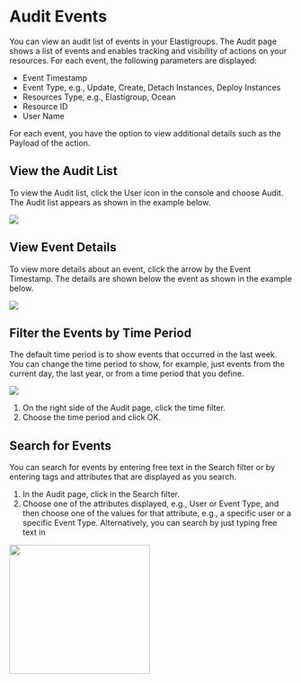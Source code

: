 # Audit Events

You can view an audit list of events in your Elastigroups. The Audit page shows a list of events and enables tracking and visibility of actions on your resources. For each event, the following parameters are displayed:

* Event Timestamp
* Event Type, e.g., Update, Create, Detach Instances, Deploy Instances
* Resources Type, e.g., Elastigroup, Ocean
* Resource ID
* User Name

For each event, you have the option to view additional details such as the Payload of the action.

## View the Audit List

To view the Audit list, click the User icon in the console and choose Audit. The Audit list appears as shown in the example below.

<img src="/administration/_media/audit-events-01.png" />

## View Event Details

To view more details about an event, click the arrow by the Event Timestamp. The details are shown below the event as shown in the example below.

<img src="/administration/_media/audit-events-02.png" />

## Filter the Events by Time Period

The default time period is to show events that occurred in the last week. You can change the time period to show, for example, just events from the current day, the last year, or from a time period that you define.

<img src="/administration/_media/audit-events-03.png" />

1. On the right side of the Audit page, click the time filter.
2. Choose the time period and click OK.

## Search for Events

You can search for events by entering free text in the Search filter or by entering tags and attributes that are displayed as you search.

1. In the Audit page, click in the Search filter.
2. Choose one of the attributes displayed, e.g., User or Event Type, and then choose one of the values for that attribute, e.g., a specific user or a specific Event Type. Alternatively, you can search by just typing free text in

<img src="/administration/_media/audit-events-04.png" width="250" height="230" />
